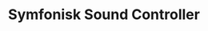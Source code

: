 ---
model: E1744
vendor: IKEA
title: Symfonisk Sound Controller
category: remote
supports: action, batterypct
action: volume up, volume down, play, pause, skip forward, skip backward
image: /assets/images/devices/E1744.jpg
zigbeemodel: ['SYMFONISK Sound Controller']
compatible: [z2m,zha,deconz]
mlink: https://www.ikea.com/us/en/p/symfonisk-sound-remote-white-20370482/
link: https://www.amazon.com/IKEA-symfonisk-Sound-Remote-203-704-82/dp/B082W22BFC
link2: https://www.amazon.com/IKEA-Symfonisk-Sound-Remote-104-338-47/dp/B082W1GV75
link3: 
EAN: 203.704.82
---